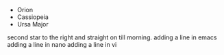 * Orion
* Cassiopeia
* Ursa Major

second star to the right and straight on till morning.
adding a line in emacs
adding a line in nano
adding a line in vi
